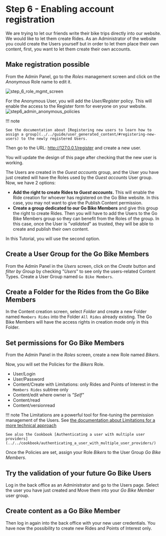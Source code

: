 # Step 6 - Enabling account registration

We are trying to let our friends write their bike trips directly into our website. We would like to let them create Rides. As an Administrator of the website you could create the Users yourself but in order to let them place their own content, first, you want to let them create their own accounts.

## Make registration possible

From the Admin Panel, go to the _Roles_ management screen and click on the _Anonymous_ Role name to edit it.

![step_6_role_mgmt_screen](img/step_6_role_mgmt_screen.png)

For the Anonymous User, you will add the _User/Register_ policy. This will enable the access to the Register form for everyone on your website.
![step6_admin_anonymous_policies](img/step6_admin_anonymous_policies.png)

!!! note

    See the documentation about [Registering new users to learn how to assign a group](../../guide/user_generated_content/#registering-new-users) to the newly registered Users.
Then go to the URL: http://127.0.0.1/register and create a new user. 

You will update the design of this page after checking that the new user is working.

The Users are created in the _Guest accounts_ group, and the User you have just created will have the Roles used by the _Guest accounts_ User group.
Now, we have 2 options:

* **Add the right to create Rides to _Guest accounts_.** This will enable the Ride creation for whoever has registered on the Go Bike website. In this case, you may not want to give the Publish Content permission.
* **Create a group dedicated to our Go Bike Members** and give this group the right to create Rides. Then you will have to add the Users to the Go Bike Members group so they can benefit from the Roles of the group. In this case, once the User is "_validated_" as trusted, they will be able to create and publish their own content.

In this Tutorial, you will use the second option.

## Create a User Group for the Go Bike Members

From the Admin Panel in the _Users_ screen, click on the *Create* button and _filter by Group_ by checking "_Users_" to see only the users-related Content Types. Create a User Group named `Go Bike Members`.

## Create a Folder for the Rides from the Go Bike Members

In the Content creation screen, select _Folder_ and create a new Folder named `Members Rides` into the Folder `All Rides` already existing. The Go Bike Members will have the access rights in creation mode only in this Folder.

## Set permissions for Go Bike Members

From the Admin Panel in the _Roles_ screen, create a new Role named *Bikers*.

Now, you will set the Policies for the _Bikers_ Role.

- User/Login
- User/Password
- Content/Create with Limitations: only Rides and Points of Interest in the `Members Rides` subtree only
- Content/edit where owner is _"Self"_
- Content/read
- Content/versionread


!!! note
    The Limitations are a powerful tool for fine-tuning the permission management of the Users.
    See [the documentation about Limitations for a more technical approach](../../guide/repository/#usergrouplimitation)
    
    See also the Cookbook [Authenticating a user with multiple user providers](../../cookbook/authenticating_a_user_with_multiple_user_providers/)

Once the Policies are set, assign your Role *Bikers* to the User Group *Go Bike Members*.

## Try the validation of your future Go Bike Users

Log in the back office as an Administrator and go to the Users page. Select the user you have just created and Move them into your *Go Bike Member* user group.

## Create content as a Go Bike Member

Then log in again into the back office with your new user credentials.
You have now the possibility to create new Rides and Points of Interest only.